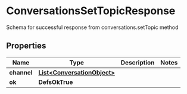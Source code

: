 

# ConversationsSetTopicResponse

Schema for successful response from conversations.setTopic method

## Properties

| Name | Type | Description | Notes |
|------------ | ------------- | ------------- | -------------|
|**channel** | [**List&lt;ConversationObject&gt;**](ConversationObject.md) |  |  |
|**ok** | **DefsOkTrue** |  |  |



